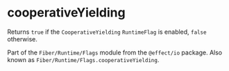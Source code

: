 # cooperativeYielding

Returns `true` if the `CooperativeYielding` `RuntimeFlag` is enabled, `false`
otherwise.

Part of the `Fiber/Runtime/Flags` module from the `@effect/io` package. Also known as `Fiber/Runtime/Flags.cooperativeYielding`.
